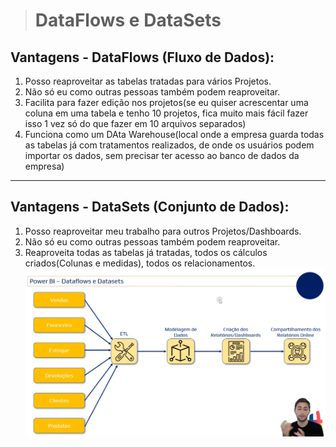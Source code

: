 ># DataFlows e DataSets
## Vantagens - DataFlows (Fluxo de Dados):
1. Posso reaproveitar as tabelas tratadas para vários Projetos.
2. Não só eu como outras pessoas também podem reaproveitar.
3. Facilita para fazer edição nos projetos(se eu quiser acrescentar uma coluna em uma tabela e tenho 10 projetos, fica muito mais fácil fazer isso 1 vez só do que fazer em 10 arquivos separados)
4. Funciona como um DAta Warehouse(local onde a empresa guarda todas as tabelas já com tratamentos realizados, de onde os usuários podem importar os dados, sem precisar ter acesso ao banco de dados da empresa)
---
## Vantagens - DataSets (Conjunto de Dados):
1. Posso reaproveitar meu trabalho para outros Projetos/Dashboards.
2. Não só eu como outras pessoas também podem reaproveitar.
3. Reaproveita todas as tabelas já tratadas, todos os cálculos criados(Colunas e medidas), todos os relacionamentos.
![](Power%20BI%20-%20DataFlows%20e%20DataSets.png)